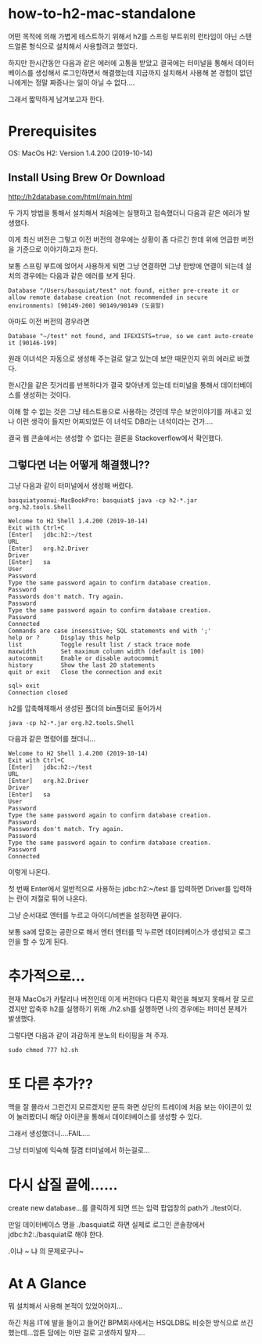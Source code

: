 # how-to-h2-mac-standalone
어떤 목적에 의해 가볍게 테스트하기 위해서 h2를 스프링 부트위의 런타임이 아닌 스탠드얼론 형식으로 설치해서 사용할려고 했었다.

하지만 한시간동안 다음과 같은 에러에 고통을 받았고 결국에는 터미널을 통해서 데이터베이스를 생성해서 로그인하면서 해결했는데 지금까지 설치해서 사용해 본 경험이 없던 나에게는 정말 짜증나는 일이 아닐 수 없다....


그래서 짧막하게 남겨보고자 한다.

# Prerequisites

OS: MacOs
H2: Version 1.4.200 (2019-10-14)


## Install Using Brew Or Download

http://h2database.com/html/main.html

두 가지 방법을 통해서 설치해서 처음에는 실행하고 접속했더니 다음과 같은 에러가 발생했다.

이게 최신 버전은 그렇고 이전 버전의 경우에는 상황이 좀 다르긴 한데 위에 언급한 버전을 기준으로 이야기하고자 한다.

보통 스프링 부트에 얹어서 사용하게 되면 그냥 연결하면 그냥 한방에 연결이 되는데 설치의 경우에는 다음과 같은 에러를 보게 된다.

```
Database "/Users/basquiat/test" not found, either pre-create it or allow remote database creation (not recommended in secure environments) [90149-200] 90149/90149 (도움말)
```

아마도 이전 버전의 경우라면 

```
Database "~/test" not found, and IFEXISTS=true, so we cant auto-create it [90146-199]
```

원래 이녀석은 자동으로 생성해 주는걸로 알고 있는데 보안 때문인지 위의 에러로 바꼈다.

한시간을 같은 짓거리를 반복하다가 결국 찾아낸게 있는데 터미널을 통해서 데이터베이스를 생성하는 것이다.

이해 할 수 없는 것은 그냥 테스트용으로 사용하는 것인데 무슨 보안이야기를 꺼내고 있나 이런 생각이 들지만 어찌되었든 이 녀석도 DB라는 녀석이라는 건가....

결국 웹 콘솔에서는 생성할 수 없다는 결론을 Stackoverflow에서 확인했다.

## 그렇다면 너는 어떻게 해결했니??

그냥 다음과 같이 터미널에서 생성해 버렸다.

```
basquiatyoonui-MacBookPro: basquiat$ java -cp h2-*.jar org.h2.tools.Shell

Welcome to H2 Shell 1.4.200 (2019-10-14)
Exit with Ctrl+C
[Enter]   jdbc:h2:~/test
URL       
[Enter]   org.h2.Driver
Driver    
[Enter]   sa
User      
Password  
Type the same password again to confirm database creation.
Password  
Passwords don't match. Try again.
Password  
Type the same password again to confirm database creation.
Password  
Connected
Commands are case insensitive; SQL statements end with ';'
help or ?      Display this help
list           Toggle result list / stack trace mode
maxwidth       Set maximum column width (default is 100)
autocommit     Enable or disable autocommit
history        Show the last 20 statements
quit or exit   Close the connection and exit

sql> exit
Connection closed

```

h2를 압축해제해서 생성된 폴더의 bin폴더로 들어가서 

```
java -cp h2-*.jar org.h2.tools.Shell
```

다음과 같은 명령어를 쳤더니...

```
Welcome to H2 Shell 1.4.200 (2019-10-14)
Exit with Ctrl+C
[Enter]   jdbc:h2:~/test
URL       
[Enter]   org.h2.Driver
Driver    
[Enter]   sa
User      
Password  
Type the same password again to confirm database creation.
Password  
Passwords don't match. Try again.
Password  
Type the same password again to confirm database creation.
Password  
Connected

```

이렇게 나온다.

첫 번째 Enter에서 일반적으로 사용하는 jdbc:h2:~/test 를 입력하면 Driver를 입력하는 란이 저절로 튀어 나온다.

그냥 순서대로 엔터를 누르고 아이디/비번을 설정하면 끝이다.

보통 sa에 암호는 공란으로 해서 엔터 엔터를 막 누르면 데이터베이스가 생성되고 로그인을 할 수 있게 된다.


# 추가적으로...
현재 MacOs가 카탈리나 버전인데 이게 버전마다 다른지 확인을 해보지 못해서 잘 모르겠지만 압축후 h2를 실행하기 위해 ./h2.sh를 실행하면 나의 경우에는 퍼미션 문제가 발생했다.

그렇다면 다음과 같이 과감하게 분노의 타이핑을 쳐 주자.

```
sudo chmod 777 h2.sh
```


# 또 다른 추가??

맥을 잘 몰라서 그런건지 모르겠지만 문득 화면 상단의 트레이에 처음 보는 아이콘이 있어 눌러봤더니 해당 아이콘을 통해서 데이터베이스를 생성할 수 있다.

그래서 생성했더니....FAIL....

그냥 터미널에 익숙해 질겸 터미널에서 하는걸로...

# 다시 삽질 끝에......

create new database...를 클릭하게 되면 뜨는 입력 팝업창의 path가 ./test이다.

만일 데이터베이스 명을 ./basquiat로 하면 실제로 로그인 콘솔창에서 jdbc:h2:./basquiat로 해야 한다.

.이냐 ~ 냐 의 문제로구나~ 


# At A Glance

뭐 설치해서 사용해 본적이 있었어야지...

하긴 처음 IT에 발을 들이고 들어간 BPM회사에서는 HSQLDB도 비슷한 방식으로 쓰긴 했는데...암튼 담에는 이딴 걸로 고생하지 말자....




